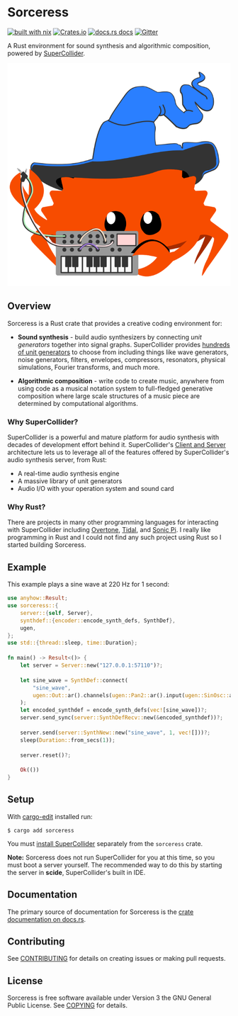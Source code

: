 # Sorceress

[![built with nix](https://builtwithnix.org/badge.svg)](https://builtwithnix.org) [![Crates.io](https://img.shields.io/crates/v/sorceress.svg?style=flat-square)](https://crates.io/crates/sorceress) [![docs.rs docs](https://img.shields.io/badge/docs-latest-blue.svg?style=flat-square)](https://docs.rs/sorceress) [![Gitter](https://badges.gitter.im/sorceress-rs/community.svg)](https://gitter.im/sorceress-rs/community?utm_source=badge&utm_medium=badge&utm_campaign=pr-badge)

A Rust environment for sound synthesis and algorithmic composition, powered by [SuperCollider](https://supercollider.github.io/).

![Sorceress](/assets/sorceress.svg)

## Overview

Sorceress is a Rust crate that provides a creative coding environment for:

* **Sound synthesis** - build audio synthesizers by connecting *unit generators* together into signal graphs. SuperCollider provides [hundreds of unit generators](https://doc.sccode.org/Browse.html#UGens) to choose from including things like wave generators, noise generators, filters, envelopes, compressors, resonators, physical simulations, Fourier transforms, and much more.

* **Algorithmic composition** - write code to create music, anywhere from using code as a musical notation system to full-fledged generative composition where large scale structures of a music piece are determined by computational algorithms.

### Why SuperCollider?

SuperCollider is a powerful and mature platform for audio synthesis with decades of development effort behind it. SuperCollider's [Client and Server](https://doc.sccode.org/Guides/ClientVsServer.html) architecture lets us to leverage all of the features offered by SuperCollider's audio synthesis server, from Rust:

* A real-time audio synthesis engine
* A massive library of unit generators
* Audio I/O with your operation system and sound card

### Why Rust?

There are projects in many other programming languages for interacting with SuperCollider including [Overtone](https://overtone.github.io/), [Tidal](https://tidalcycles.org/), and [Sonic Pi](https://sonic-pi.net/). I really like programming in Rust and I could not find any such project using Rust so I started building Sorceress.

## Example

This example plays a sine wave at 220 Hz for 1 second:

```rust
use anyhow::Result;
use sorceress::{
    server::{self, Server},
    synthdef::{encoder::encode_synth_defs, SynthDef},
    ugen,
};
use std::{thread::sleep, time::Duration};

fn main() -> Result<()> {
    let server = Server::new("127.0.0.1:57110")?;

    let sine_wave = SynthDef::connect(
        "sine_wave",
        ugen::Out::ar().channels(ugen::Pan2::ar().input(ugen::SinOsc::ar().freq(220))),
    );
    let encoded_synthdef = encode_synth_defs(vec![sine_wave])?;
    server.send_sync(server::SynthDefRecv::new(&encoded_synthdef))?;

    server.send(server::SynthNew::new("sine_wave", 1, vec![]))?;
    sleep(Duration::from_secs(1));

    server.reset()?;

    Ok(())
}
```

## Setup

With [cargo-edit](https://github.com/killercup/cargo-edit) installed run:

```
$ cargo add sorceress
```

You must [install SuperCollider](https://supercollider.github.io/download) separately from the `sorceress` crate. 

**Note:** Sorceress does not run SuperCollider for you at this time, so you must boot a server yourself. The recommended way to do this by starting the server in **scide**, SuperCollider's built in IDE.

## Documentation

The primary source of documentation for Sorceress is the [crate documentation on docs.rs](https://docs.rs/sorceress).

## Contributing

See [CONTRIBUTING](CONTRIBUTING.md) for details on creating issues or making pull requests.

## License

Sorceress is free software available under Version 3 the GNU General Public License. See [COPYING](COPYING) for details.
